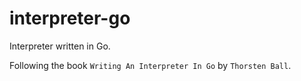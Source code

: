 # interpreter-go

Interpreter written in Go.

Following the book `Writing An Interpreter In Go` by `Thorsten Ball`.
